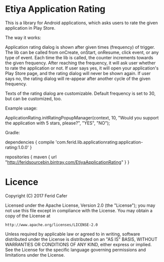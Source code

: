 # Etiya Application Rating

This is a library for Android applications, which asks users to rate the given application in Play Store.

The way it works:

Application rating dialog is shown after given times (frequency) of trigger. The lib can be called from onCreate, onStart, onResume, click event, or any type of event. Each time the lib is called, the counter increments towards the given frequency. After reaching the frequency, it will ask user whether to rate the application or not. If user says yes, it will open your application's Play Store page, and the rating dialog will never be shown again. If user says no, the rating dialog will re-appear after another cycle of the given frequency.

Texts of the rating dialog are customizable. Default frequency is set to 30, but can be customized, too.

Example usage:

ApplicationRating.initRatingPopupManager(context, 10, 
				"Would you support the application with 5 stars, please?",
                "YES", "NO");
				
Gradle:

dependencies {
    compile 'com.ferid.lib.applicationrating:application-rating:1.0.0'
}

repositories {
    maven {
        url  "http://feridsourcebin.bintray.com/EtiyaApplicationRating"
    }
}


# Licence

Copyright (C) 2017 Ferid Cafer

Licensed under the Apache License, Version 2.0 (the "License");
you may not use this file except in compliance with the License.
You may obtain a copy of the License at

    http://www.apache.org/licenses/LICENSE-2.0

Unless required by applicable law or agreed to in writing, software
distributed under the License is distributed on an "AS IS" BASIS,
WITHOUT WARRANTIES OR CONDITIONS OF ANY KIND, either express or implied.
See the License for the specific language governing permissions and
limitations under the License.